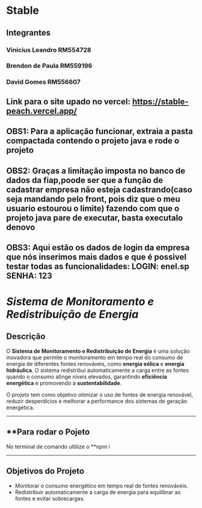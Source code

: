 # **Stable**
## Integrantes

### Vinicius Leandro RM554728
### Brendon de Paula RM559196
### David Gomes RM556607
## Link para o site upado no vercel: https://stable-peach.vercel.app/
## OBS1: Para a aplicação funcionar, extraia a pasta compactada contendo o projeto java e rode o projeto
## OBS2: Graças a limitação imposta no banco de dados da fiap,poode ser que a função de cadastrar empresa não esteja cadastrando(caso seja mandando pelo front, pois diz que o meu usuario estourou o limite) fazendo com que o projeto java pare de executar, basta executalo denovo 
## OBS3: Aqui estão os dados de login da empresa que nós inserimos mais dados e que é possivel testar todas as funcionalidades: LOGIN: enel.sp SENHA: 123
# *Sistema de Monitoramento e Redistribuição de Energia*

## **Descrição**
O **Sistema de Monitoramento e Redistribuição de Energia** é uma solução inovadora que permite o monitoramento em tempo real do consumo de energia de diferentes fontes renováveis, como **energia eólica** e **energia hidráulica**. O sistema redistribui automaticamente a carga entre as fontes quando o consumo atinge níveis elevados, garantindo **eficiência energética** e promovendo a **sustentabilidade**.

O projeto tem como objetivo otimizar o uso de fontes de energia renovável, reduzir desperdícios e melhorar a performance dos sistemas de geração energética.

---
## **Para rodar o Pojeto 

No terminal de comando ultilize o **npm i

---

## **Objetivos do Projeto**
- Monitorar o consumo energético em tempo real de fontes renováveis.
- Redistribuir automaticamente a carga de energia para equilibrar as fontes e evitar sobrecargas.


